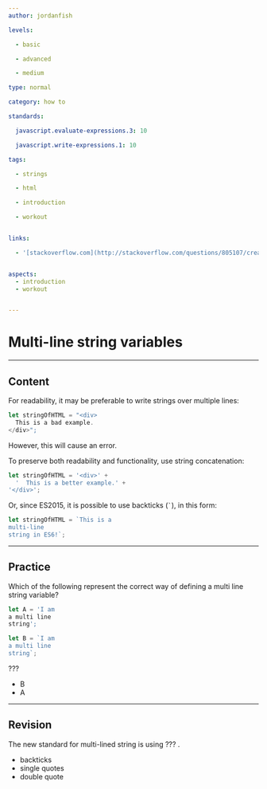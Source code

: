 ```yaml
---
author: jordanfish

levels:

  - basic

  - advanced

  - medium

type: normal

category: how to

standards:

  javascript.evaluate-expressions.3: 10

  javascript.write-expressions.1: 10

tags:

  - strings

  - html

  - introduction

  - workout


links:

  - '[stackoverflow.com](http://stackoverflow.com/questions/805107/creating-multiline-strings-in-javascript/6247331#6247331){website}'


aspects:
  - introduction
  - workout


---
```


# Multi-line string variables

---
## Content

For readability, it may be preferable to write strings over multiple lines:

```javascript
let stringOfHTML = "<div>
  This is a bad example.
</div>";
```
However, this will cause an error. 


To preserve both readability and functionality, use string concatenation:

```javascript
let stringOfHTML = '<div>' +
  '  This is a better example.' +
'</div>';
```

Or, since ES2015, it is possible to use backticks (`` ` ``), in this form:

```javascript
let stringOfHTML = `This is a 
multi-line
string in ES6!`;
```

---
## Practice

Which of the following represent the correct way of defining a multi line string variable?

```js
let A = 'I am
a multi line
string';

let B = `I am
a multi line
string`;
```

???

* B
* A

---
## Revision

The new standard for multi-lined string is using ??? .


* backticks
* single quotes
* double quote

 
